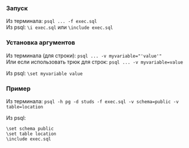 ### Запуск

Из терминала: `psql ... -f exec.sql`\
Из psql: `\i exec.sql` или `\include exec.sql`

### Установка аргументов

Из терминала (для строки): `psql ... -v myvariable="'value'"`\
Или если использовать трюк для строк: `psql ... -v myvariable=value`

Из psql: `\set myvariable value`

### Пример

Из терминала: `psql -h pg -d studs -f exec.sql -v schema=public -v table=location`

Из psql: 
```postgresql
\set schema public
\set table location
\include exec.sql
```